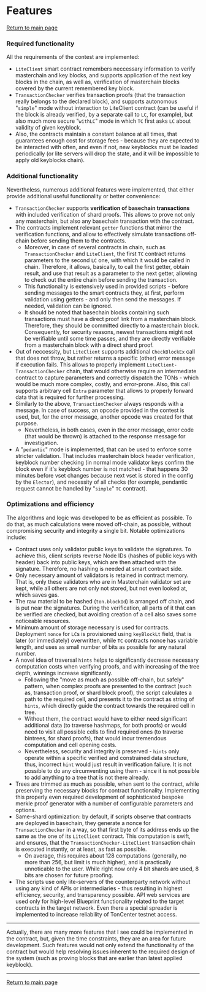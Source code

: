# Features

[Return to main page](../README.md)

### Required functionality

All the requirements of the contest are implemented:

- `LiteClient` smart contract remembers neccessary information to verify masterchain and key blocks, and supports
  application of the next key blocks in the chain, as well as, verification of masterchain blocks covered by the current
  remembered key block.
- `TransactionChecker` verifies transaction proofs (that the transaction really belongs to the declared block), and
  supports autonomous "`simple`" mode without interaction to LiteClient contract (can be useful if the block is already
  verified, by a separate call to `LC`, for example), but also much more secure "`withLC`" mode in which `TC` first asks
  `LC` about validity of given keyblock.
- Also, the contracts maintain a constant balance at all times, that guarantees enough cost for storage fees - because
  they are expected to be interacted with often, and even if not, new keyblocks must be loaded periodically (or lite
  servers will drop the state, and it will be impossible to apply old keyblocks chain).

### Additional functionality

Nevertheless, numerous additional features were implemented, that either provide additional useful functionality or
better convenience:

- `TransactionChecker` supports **verification of basechain transactions** with included verification of shard proofs.
  This allows to prove not only any masterchain, but also any basechain transaction with the contract.
- The contracts implement relevant `getter` functions that mirror the verification functions, and allow to effectively
  simulate transactions off-chain before sending them to the contracts.
    - Moreover, in case of several contracts in chain, such as `TransactionChecker` and `LiteClient`, the first `TC`
      contract returns parameters to the second `LC` one, with which it would be called in chain. Therefore, it allows,
      basically, to call the first getter, obtain result, and use that result as a parameter to the next getter,
      allowing to check out the entire chain before sending the transaction.
    - This functionality is extensively used in provided scripts - before sending messages to the smart contracts they,
      at first, perform validation using getters - and only then send the messages. If needed, validation can be
      ignored.
    - It should be noted that basechain blocks containing such transactions must have a direct proof link from a masterchain
      block. Therefore, they should be committed directly to a masterchain block. Consequently, for security reasons, newest
      transactions might not be verifiable until some time passes, and they are directly verifiable from a masterchain
      block with a direct shard proof.
- Out of neccessity, but `LiteClient` supports additional `CheckBlockEx` call that does not throw, but rather returns a
  specific (other) error message if execution fails. This allows to properly implement `LiteClient-TransactionChecker`
  chain, that would otherwise require an intermediate contract to capture parameters and correctly dispatch the TONs -
  which would be much more complex, costly, and error-prone. Also, this call supports arbitrary cell `Extra` parameter
  that allows to properly forward data that is required for further processing. 
- Similarly to the above, `TransactionChecker` always responds with a message. In case of success, an opcode provided in
  the contest is used, but, for the error message, another opcode was created for that purpose.
    - Nevertheless, in both cases, even in the error message, error code (that would be thrown) is attached to the
      response message for investigation.
- A "`pedantic`" mode is implemented, that can be used to enforce some stricter validation. That includes masterchain
  block header verification, keyblock number checking (in normal mode validator keys confirm the block even if it's
  keyblock number is not matched - that happens 30 minutes before vset changes because next vset is stored in the config
  by the `Elector`), and necessity of all checks (for example, pendantic request cannot be handled by "`simple`" `TC`
  contract).

### Optimizations and efficiency

The algorithms and logic was developed to be as efficient as possible. To do that, as much calculations were moved
off-chain, as possible, without compromising security and integrity a single bit. Notable optimizations include:

- Contract uses only validator public keys to validate the signatures. To achieve this, client scripts reverse Node
  IDs (hashes of public keys with header) back into public keys, which are then attached with the signature. Therefore,
  no hashing is needed at smart contract side.
- Only necessary amount of validators is retained in contract memory. That is, only these validators who are in
  Masterchain validator set are kept, while all others are not only not stored, but not even looked at, which saves gas.
- The raw material to be hashed (`ton.blockId`) is arranged off chain, and is put near the signatures. During the
  verification, all parts of it that can be verified are checked, but avoiding creation of a cell also saves some
  noticeable resources.
- Minimum amount of storage necessary is used for contracts. Deployment `nonce` for `LC`s is provisioned using
  `keyBlockLt` field, that is later (or immediately) overwritten, while `TC` contracts nonce has variable length, and
  uses as small number of bits as possible for any natural number.
- A novel idea of traversal `hints` helps to significantly decrease necessary computation costs when verifying proofs,
  and with increasing of the tree depth, winnings increase significantly.
    - Following the "move as much as possible off-chain, but safely" pattern, when complex proofs are presented to the
      contract (such as, transaction proof, or shard block proof), the script calculates a path to the required cell,
      and presents it to the contract as string of `hints`, which directly guide the contract towards the required cell
      in tree.
    - Without them, the contract would have to either need significant additional data (to traverse hashmaps, for both
      proofs) or would need to visit all possible cells to find required ones (to traverse bintrees, for shard proofs),
      that would incur tremendous computation and cell opening costs.
    - Nevertheless, security and integrity is preserved - `hints` only operate within a specific verified and
      constrained data structure, thus, incorrect `hint` would just result in verification failure. It is not possible
      to do any circumventing using them - since it is not possible to add anything to a tree that is not there already.
- Trees are trimmed as much as possible, when sent to the contract, while preserving the necessary blocks for contract
  functionality. Implementing this properly even required development of sophisticated bespoke merkle proof generator
  with a number of configurable parameters and options.
- Same-shard optimization: by default, if scripts observe that contracts are deployed in basechain, they generate a
  nonce for `TransactionChecker` in a way, so that first byte of its address ends up the same as the one of its
  `LiteClient` contract. This computation is swift, and ensures, that the `TransactionChecker-LiteClient`
  transaction chain is executed instantly, or at least, as fast as possible.
    - On average, this requires about 128 computations (generally, no more than 256, but limit is much higher), and is
      practically unnoticable to the user. While right now only 4 bit shards are used, 8 bits are chosen for future
      proofing.
- The scripts use only lite-servers of the counterparty network without using any kind of APIs or intermediaries - thus
  resulting in highest efficiency, security, and transparency possible. API web services are used only for high-level
  Blueprint functionality related to the target contracts in the target network. Even there a special spreader is
  implemented to increase reliability of TonCenter testnet access.

---

Actually, there are many more features that I see could be implemented in the contract, but, given the time constraints,
they are an area for future development. Such features would not only extend the functionality of the contract but would
help resolving issues inherent to the required design of the system (such as proving blocks that are earlier than latest
applied keyblock).

---

[Return to main page](../README.md)